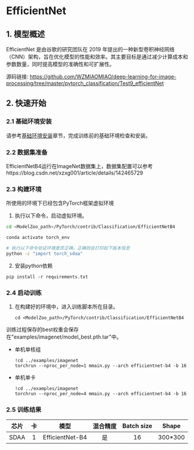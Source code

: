 # EfficientNet

## 1. 模型概述
EfficientNet 是由谷歌的研究团队在 2019 年提出的一种新型卷积神经网络（CNN）架构，旨在优化模型的性能和效率。其主要目标是通过减少计算成本和参数数量，同时提高模型的准确性和可扩展性。

源码链接: https://github.com/WZMIAOMIAO/deep-learning-for-image-processing/tree/master/pytorch_classification/Test9_efficientNet

## 2. 快速开始

### 2.1 基础环境安装

请参考[基础环境安装](../../../../doc/Environment.md)章节，完成训练前的基础环境检查和安装。


### 2.2 数据集准备

EfficientNetB4运行在ImageNet数据集上，数据集配置可以参考https://blog.csdn.net/xzxg001/article/details/142465729

### 2.3 构建环境
所使用的环境下已经包含PyTorch框架虚拟环境
1. 执行以下命令，启动虚拟环境。
``` bash
cd <ModelZoo_path>/PyTorch/contrib/Classification/EfficientNetB4

conda activate torch_env

# 执行以下命令验证环境是否正确，正确则会打印如下版本信息
python -c "import torch_sdaa"
```

2. 安装python依赖
``` 
pip install -r requirements.txt
```
### 2.4 启动训练
1. 在构建好的环境中，进入训练脚本所在目录。
    ```
    cd <ModelZoo_path>/PyTorch/contrib/Classification/EfficientNetB4
    ```
训练过程保存的best权重会保存在"examples/imagenet/model_best.pth.tar"中。

- 单机单核组
    ```
    !cd ../examples/imagenet
    torchrun --nproc_per_node=1 mmain.py --arch efficientnet-b4 -b 16
    ```
- 单机单卡
    ```
    !cd ../examples/imagenet
    torchrun --nproc_per_node=4 mmain.py --arch efficientnet-b4 -b 16
    ```


### 2.5 训练结果

| 芯片 |卡  | 模型 |  混合精度 |Batch size|Shape| 
|:-:|:-:|:-:|:-:|:-:|:-:|
|SDAA|1| EfficientNet-B4 |是|16|300*300|




